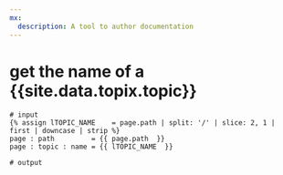 ```yaml
---
mx:
  description: A tool to author documentation
---
```




# get the name of a {{site.data.topix.topic}}
```liquid
# input
{% assign lTOPIC_NAME    = page.path | split: '/' | slice: 2, 1 | first | downcase | strip %}
page : path         = {{ page.path  }}
page : topic : name = {{ lTOPIC_NAME  }}

# output

```

